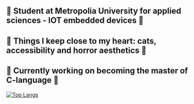 ## 🖤 Student at Metropolia University for applied sciences - IOT embedded devices 🖤
## 🖤 Things I keep close to my heart:  cats, accessibility and horror aesthetics 🖤
## 🖤 Currently working on becoming the master of C-language 🖤

[![Top Langs](https://github-readme-stats.vercel.app/api/top-langs/?username=seitamnn&layout=pie)](https://github.com/anuraghazra/github-readme-stats)

<!--
**seitamnn/seitamnn** is a ✨ _special_ ✨ repository because its `README.md` (this file) appears on your GitHub profile.

Here are some ideas to get you started:

- 🔭 I’m currently working on ...
- 🌱 I’m currently learning ...
- 👯 I’m looking to collaborate on ...
- 🤔 I’m looking for help with ...
- 💬 Ask me about ...
- 📫 How to reach me: ...
- 😄 Pronouns: ...
- ⚡ Fun fact: ...
-->
